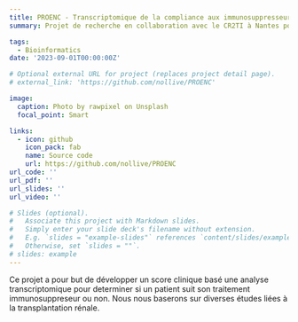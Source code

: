 ```yaml
---
title: PROENC - Transcriptomique de la compliance aux immunosuppresseurs
summary: Projet de recherche en collaboration avec le CR2TI à Nantes portant sur la transcriptomique de l'adhérence d'un patient ayant sous traitement immunosuppresseur suite à une greffe de rein.

tags:
  - Bioinformatics
date: '2023-09-01T00:00:00Z'

# Optional external URL for project (replaces project detail page).
# external_link: 'https://github.com/nollive/PROENC'

image:
  caption: Photo by rawpixel on Unsplash
  focal_point: Smart

links:
  - icon: github
    icon_pack: fab
    name: Source code
    url: https://github.com/nollive/PROENC
url_code: ''
url_pdf: ''
url_slides: ''
url_video: ''

# Slides (optional).
#   Associate this project with Markdown slides.
#   Simply enter your slide deck's filename without extension.
#   E.g. `slides = "example-slides"` references `content/slides/example-slides.md`.
#   Otherwise, set `slides = ""`.
# slides: example
---
```


Ce projet a pour but de développer un score clinique basé une analyse transcriptomique pour determiner si un patient suit son traitement immunosuppreseur ou non. Nous nous baserons sur diverses études liées à la transplantation rénale.
